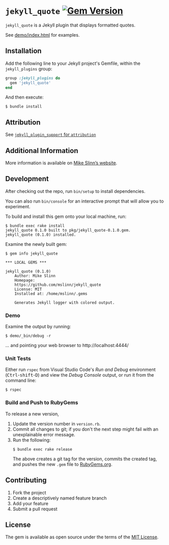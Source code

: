 `jekyll_quote`
[![Gem Version](https://badge.fury.io/rb/jekyll_quote.svg)](https://badge.fury.io/rb/jekyll_quote)
===========

`jekyll_quote` is a Jekyll plugin that displays formatted quotes.

See [demo/index.html](demo/index.html) for examples.


## Installation
Add the following line to your Jekyll project's Gemfile, within the `jekyll_plugins` group:

```ruby
group :jekyll_plugins do
  gem 'jekyll_quote'
end
```

And then execute:

    $ bundle install


## Attribution
See [`jekyll_plugin_support` for `attribution`](https://github.com/mslinn/jekyll_plugin_support#subclass-attribution)


## Additional Information
More information is available on
[Mike Slinn&rsquo;s website](https://www.mslinn.com/blog/2020/10/03/jekyll-plugins.html).


## Development
After checking out the repo, run `bin/setup` to install dependencies.

You can also run `bin/console` for an interactive prompt that will allow you to experiment.


To build and install this gem onto your local machine, run:
```shell
$ bundle exec rake install
jekyll_quote 0.1.0 built to pkg/jekyll_quote-0.1.0.gem.
jekyll_quote (0.1.0) installed.
```

Examine the newly built gem:
```shell
$ gem info jekyll_quote

*** LOCAL GEMS ***

jekyll_quote (0.1.0)
    Author: Mike Slinn
    Homepage:
    https://github.com/mslinn/jekyll_quote
    License: MIT
    Installed at: /home/mslinn/.gems

    Generates Jekyll logger with colored output.
```

### Demo
Examine the output by running:
```shell
$ demo/_bin/debug -r
```
... and pointing your web browser to http://localhost:4444/

### Unit Tests
Either run `rspec` from Visual Studio Code's *Run and Debug* environment
(<kbd>Ctrl</kbd>-<kbd>shift</kbd>-<kbd>D</kbd>) and view the *Debug Console* output,
or run it from the command line:
```shell
$ rspec
```

### Build and Push to RubyGems
To release a new version,
  1. Update the version number in `version.rb`.
  2. Commit all changes to git; if you don't the next step might fail with an unexplainable error message.
  3. Run the following:
     ```shell
     $ bundle exec rake release
     ```
     The above creates a git tag for the version, commits the created tag,
     and pushes the new `.gem` file to [RubyGems.org](https://rubygems.org).


## Contributing

1. Fork the project
2. Create a descriptively named feature branch
3. Add your feature
4. Submit a pull request


## License

The gem is available as open source under the terms of the [MIT License](https://opensource.org/licenses/MIT).
